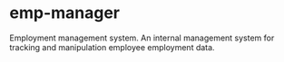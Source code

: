 # emp-manager
Employment management system. An internal management system for tracking and manipulation employee employment data.
